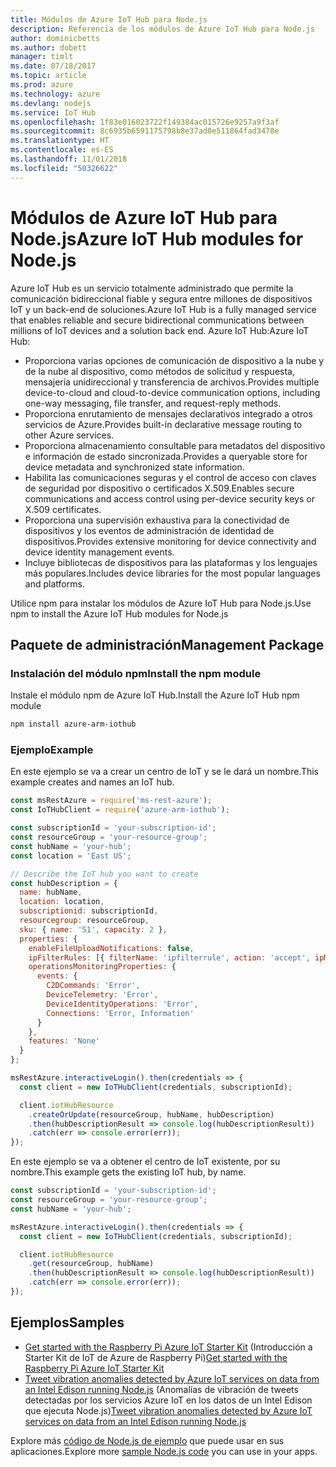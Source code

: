 ```yaml
---
title: Módulos de Azure IoT Hub para Node.js
description: Referencia de los módulos de Azure IoT Hub para Node.js
author: dominicbetts
ms.author: dobett
manager: timlt
ms.date: 07/18/2017
ms.topic: article
ms.prod: azure
ms.technology: azure
ms.devlang: nodejs
ms.service: IoT Hub
ms.openlocfilehash: 1f83e016023722f149384ac015726e9257a9f3af
ms.sourcegitcommit: 8c6935b6591175798b8e37ad0e511864fad3478e
ms.translationtype: HT
ms.contentlocale: es-ES
ms.lasthandoff: 11/01/2018
ms.locfileid: "50326622"
---
```

# <a name="azure-iot-hub-modules-for-nodejs"></a><span data-ttu-id="9571d-103">Módulos de Azure IoT Hub para Node.js</span><span class="sxs-lookup"><span data-stu-id="9571d-103">Azure IoT Hub modules for Node.js</span></span>

<span data-ttu-id="9571d-104">Azure IoT Hub es un servicio totalmente administrado que permite la comunicación bidireccional fiable y segura entre millones de dispositivos IoT y un back-end de soluciones.</span><span class="sxs-lookup"><span data-stu-id="9571d-104">Azure IoT Hub is a fully managed service that enables reliable and secure bidirectional communications between millions of IoT devices and a solution back end.</span></span> <span data-ttu-id="9571d-105">Azure IoT Hub:</span><span class="sxs-lookup"><span data-stu-id="9571d-105">Azure IoT Hub:</span></span>
- <span data-ttu-id="9571d-106">Proporciona varias opciones de comunicación de dispositivo a la nube y de la nube al dispositivo, como métodos de solicitud y respuesta, mensajería unidireccional y transferencia de archivos.</span><span class="sxs-lookup"><span data-stu-id="9571d-106">Provides multiple device-to-cloud and cloud-to-device communication options, including one-way messaging, file transfer, and request-reply methods.</span></span>
- <span data-ttu-id="9571d-107">Proporciona enrutamiento de mensajes declarativos integrado a otros servicios de Azure.</span><span class="sxs-lookup"><span data-stu-id="9571d-107">Provides built-in declarative message routing to other Azure services.</span></span>
- <span data-ttu-id="9571d-108">Proporciona almacenamiento consultable para metadatos del dispositivo e información de estado sincronizada.</span><span class="sxs-lookup"><span data-stu-id="9571d-108">Provides a queryable store for device metadata and synchronized state information.</span></span>
- <span data-ttu-id="9571d-109">Habilita las comunicaciones seguras y el control de acceso con claves de seguridad por dispositivo o certificados X.509.</span><span class="sxs-lookup"><span data-stu-id="9571d-109">Enables secure communications and access control using per-device security keys or X.509 certificates.</span></span>
- <span data-ttu-id="9571d-110">Proporciona una supervisión exhaustiva para la conectividad de dispositivos y los eventos de administración de identidad de dispositivos.</span><span class="sxs-lookup"><span data-stu-id="9571d-110">Provides extensive monitoring for device connectivity and device identity management events.</span></span>
- <span data-ttu-id="9571d-111">Incluye bibliotecas de dispositivos para las plataformas y los lenguajes más populares.</span><span class="sxs-lookup"><span data-stu-id="9571d-111">Includes device libraries for the most popular languages and platforms.</span></span>

<span data-ttu-id="9571d-112">Utilice npm para instalar los módulos de Azure IoT Hub para Node.js.</span><span class="sxs-lookup"><span data-stu-id="9571d-112">Use npm to install the Azure IoT Hub modules for Node.js</span></span>

## <a name="management-package"></a><span data-ttu-id="9571d-113">Paquete de administración</span><span class="sxs-lookup"><span data-stu-id="9571d-113">Management Package</span></span>

### <a name="install-the-npm-module"></a><span data-ttu-id="9571d-114">Instalación del módulo npm</span><span class="sxs-lookup"><span data-stu-id="9571d-114">Install the npm module</span></span>

<span data-ttu-id="9571d-115">Instale el módulo npm de Azure IoT Hub.</span><span class="sxs-lookup"><span data-stu-id="9571d-115">Install the Azure IoT Hub npm module</span></span>

```bash
npm install azure-arm-iothub
```

### <a name="example"></a><span data-ttu-id="9571d-116">Ejemplo</span><span class="sxs-lookup"><span data-stu-id="9571d-116">Example</span></span>

<span data-ttu-id="9571d-117">En este ejemplo se va a crear un centro de IoT y se le dará un nombre.</span><span class="sxs-lookup"><span data-stu-id="9571d-117">This example creates and names an IoT hub.</span></span>

```javascript
const msRestAzure = require('ms-rest-azure');
const IoTHubClient = require('azure-arm-iothub');

const subscriptionId = 'your-subscription-id';
const resourceGroup = 'your-resource-group';
const hubName = 'your-hub';
const location = 'East US';

// Describe the IoT hub you want to create
const hubDescription = {
  name: hubName,
  location: location,
  subscriptionid: subscriptionId,
  resourcegroup: resourceGroup,
  sku: { name: 'S1', capacity: 2 },
  properties: {
    enableFileUploadNotifications: false,
    ipFilterRules: [{ filterName: 'ipfilterrule', action: 'accept', ipMask: '0.0.0.0/0' }],
    operationsMonitoringProperties: {
      events: {
        C2DCommands: 'Error',
        DeviceTelemetry: 'Error',
        DeviceIdentityOperations: 'Error',
        Connections: 'Error, Information'
      }
    },
    features: 'None'
  }
};

msRestAzure.interactiveLogin().then(credentials => {
  const client = new IoTHubClient(credentials, subscriptionId);

  client.iotHubResource
    .createOrUpdate(resourceGroup, hubName, hubDescription)
    .then(hubDescriptionResult => console.log(hubDescriptionResult))
    .catch(err => console.error(err));
});
```

<span data-ttu-id="9571d-118">En este ejemplo se va a obtener el centro de IoT existente, por su nombre.</span><span class="sxs-lookup"><span data-stu-id="9571d-118">This example gets the existing IoT hub, by name.</span></span>

```javascript
const subscriptionId = 'your-subscription-id';
const resourceGroup = 'your-resource-group';
const hubName = 'your-hub';

msRestAzure.interactiveLogin().then(credentials => {
  const client = new IoTHubClient(credentials, subscriptionId);

  client.iotHubResource
    .get(resourceGroup, hubName)
    .then(hubDescriptionResult => console.log(hubDescriptionResult))
    .catch(err => console.error(err));
});
```

## <a name="samples"></a><span data-ttu-id="9571d-119">Ejemplos</span><span class="sxs-lookup"><span data-stu-id="9571d-119">Samples</span></span>

- <span data-ttu-id="9571d-120">[Get started with the Raspberry Pi Azure IoT Starter Kit](https://azure.microsoft.com/resources/samples/iot-remote-monitoring-node-raspberrypi-getstartedkit/) (Introducción a Starter Kit de IoT de Azure de Raspberry Pi)</span><span class="sxs-lookup"><span data-stu-id="9571d-120">[Get started with the Raspberry Pi Azure IoT Starter Kit](https://azure.microsoft.com/resources/samples/iot-remote-monitoring-node-raspberrypi-getstartedkit/)</span></span>
- <span data-ttu-id="9571d-121">[Tweet vibration anomalies detected by Azure IoT services on data from an Intel Edison running Node.js](https://azure.microsoft.com/resources/samples/iot-hub-nodejs-intel-edison-vibration-anomaly-detection/) (Anomalías de vibración de tweets detectadas por los servicios Azure IoT en los datos de un Intel Edison que ejecuta Node.js)</span><span class="sxs-lookup"><span data-stu-id="9571d-121">[Tweet vibration anomalies detected by Azure IoT services on data from an Intel Edison running Node.js](https://azure.microsoft.com/resources/samples/iot-hub-nodejs-intel-edison-vibration-anomaly-detection/)</span></span>

<span data-ttu-id="9571d-122">Explore más [código de Node.js de ejemplo](https://azure.microsoft.com/resources/samples/?platform=nodejs) que puede usar en sus aplicaciones.</span><span class="sxs-lookup"><span data-stu-id="9571d-122">Explore more [sample Node.js code](https://azure.microsoft.com/resources/samples/?platform=nodejs) you can use in your apps.</span></span>
